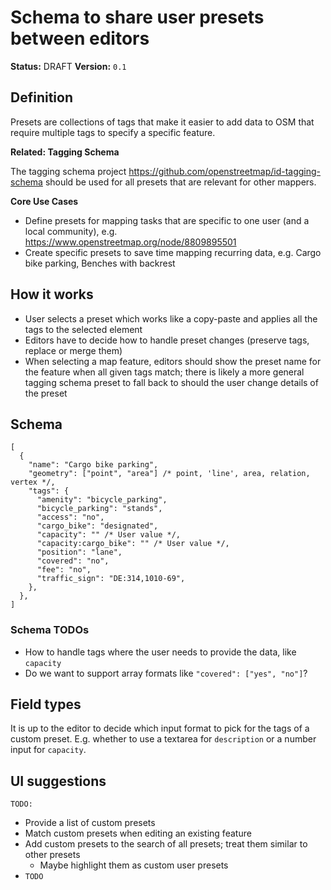 # Schema to share user presets between editors

**Status:** DRAFT
**Version:** `0.1`

## Definition

Presets are collections of tags that make it easier to add data to OSM that require multiple tags to specify a specific feature.

**Related: Tagging Schema**

The tagging schema project https://github.com/openstreetmap/id-tagging-schema should be used for all presets that are relevant for other mappers.

**Core Use Cases**

- Define presets for mapping tasks that are specific to one user (and a local community), e.g. https://www.openstreetmap.org/node/8809895501
- Create specific presets to save time mapping recurring data, e.g. Cargo bike parking, Benches with backrest

## How it works

- User selects a preset which works like a copy-paste and applies all the tags to the selected element
- Editors have to decide how to handle preset changes (preserve tags, replace or merge them)
- When selecting a map feature, editors should show the preset name for the feature when all given tags match; there is likely a more general tagging schema preset to fall back to should the user change details of the preset

## Schema

```jsonc
[
  {
    "name": "Cargo bike parking",
    "geometry": ["point", "area"] /* point, 'line', area, relation, vertex */,
    "tags": {
      "amenity": "bicycle_parking",
      "bicycle_parking": "stands",
      "access": "no",
      "cargo_bike": "designated",
      "capacity": "" /* User value */,
      "capacity:cargo_bike": "" /* User value */,
      "position": "lane",
      "covered": "no",
      "fee": "no",
      "traffic_sign": "DE:314,1010-69",
    },
  },
]
```

### Schema TODOs

- How to handle tags where the user needs to provide the data, like `capacity`
- Do we want to support array formats like `"covered": ["yes", "no"]`?

## Field types

It is up to the editor to decide which input format to pick for the tags of a custom preset. E.g. whether to use a textarea for `description` or a number input for `capacity`.

## UI suggestions

`TODO:`

- Provide a list of custom presets
- Match custom presets when editing an existing feature
- Add custom presets to the search of all presets; treat them similar to other presets
  - Maybe highlight them as custom user presets
- `TODO`
